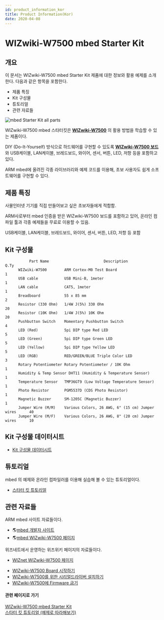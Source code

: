 ```yaml
---
id: product_information_kor
title: Product Information(Kor)
date: 2020-04-08
---
```


# WIZwiki-W7500 mbed Starter Kit

## 개요

이 문서는 WIZwiki-W7500 mbed Starter Kit 제품에 대한 정보와 활용 예제를 소개한다. 다음과 같은 항목을
포함한다.

  - 제품 특징
  - Kit 구성물
  - 튜토리얼
  - 관련 자료들

![mbed Starter Kit all
parts](/document_framework/img/products/wizwiki_mbed_kit/kit_kr/mbed_starter_kit_all.jpg)

WIZwiki-W7500 mbed 스타터킷은
**[WIZwiki-W7500](/products/wizwiki_w7500/start)** 의 활용 방법을 학습할 수 있는
제품이다.

DIY (Do-It-Yourself) 방식으로 하드웨어를 구현할 수 있도록 **[WIZwiki-W7500
보드](/products/wizwiki_w7500/start)** 와 USB케이블, LAN케이블, 브레드보드, 와이어,
센서, 버튼, LED, 저항 등을 포함하고 있다.

ARM mbed에 올려진 각종 라이브러리와 예제 코드를 이용해, 초보 사용자도 쉽게 소프트웨어를 구현할 수 있다.

## 제품 특징

사물인터넷 기기를 직접 만들어보고 싶은 초보자들에게 적합함.

ARM사로부터 mbed 인증을 받은 WIZwiki-W7500 보드를 포함하고 있어, 온라인 컴파일 툴과 각종 예제들을 무료로
이용할 수 있음.

USB케이블, LAN케이블, 브레드보드, 와이어, 센서, 버튼, LED, 저항 등 포함

## Kit 구성물
``` 
           Part Name                         Description                       Q.Ty
      WIZwiki-W7500        ARM Cortex-M0 Test Board                              1
      USB cable            USB Mini-B, 1meter                                    1
      LAN cable            CAT5, 1meter                                          1
      Breadboard           55 x 85 mm                                            2
      Resistor (330 Ohm)   1/4W J(5%) 330 Ohm                                   20
      Resistor (10K Ohm)   1/4W J(5%) 10K Ohm                                   20
      Pushbutton Switch    Momentary Pushbutton Switch                           4
      LED (Red)            5pi DIP type Red LED                                  5
      LED (Green)          5pi DIP type Green LED                                5
      LED (Yellow)         5pi DIP type Yellow LED                               5
      LED (RGB)            RED/GREEN/BLUE Triple Color LED                       3
      Rotary Potentiometer Rotary Potentiometer / 10K Ohm                        1
      Humidity & Temp Sensor DHT11 (Humidity & Temperature Sensor)               1
      Temperature Sensor   TMP36GT9 (Low Voltage Temperature Sensor)             1
      Photo Resistor       PGM5537D (CDS Photo Resistor)                         1
      Magnetic Buzzer      SM-1205C (Magnetic Buzzer)                            1
      Jumper Wire (M/M)    Various Colors, 26 AWG, 6" (15 cm) Jumper wires      40
      Jumper Wire (M/F)    Various Colors, 26 AWG, 8" (20 cm) Jumper wires      10
```

## Kit 구성물 데이터시트


  * [Kit 구성물 데이터시트]()                


## 튜토리얼

mbed 의 예제와 온라인 컴파일러를 이용해 실습해 볼 수 있는 튜토리얼이다.

  * [스타터 킷 튜토리얼]()
  
## 관련 자료들

ARM mbed 사이트 자료들이다.

  - 🌎[mbed 개발자 사이트](https://developer.mbed.org)
  - 🌎[mbed WIZwiki-W7500
    페이지](https://developer.mbed.org/platforms/WIZwiki-W7500/)

위즈네트에서 운영하는 위즈위키 페이지의 자료들이다.

  - [WIZnet WIZwiki-W7500 페이지](/products/wizwiki_w7500/start)

<!-- end list -->

   * [WIZwiki-W7500 Board 시작하기]()
   * [WIZwiki-W7500를 위한 시리얼드라이버 설치하기]()
   * [WIZwiki-W7500에 Firmware 굽기]()


#### 관련 페이지로 가기

[WIZwiki-W7500 mbed Starter Kit](WIZwiki-W7500_Mbed_Starter_Kit.md)  
[스타터 킷 튜토리얼 (예제로 따라해보기)](/products/wizwiki_mbed_kit/kit_kr/tutorial_kr)
